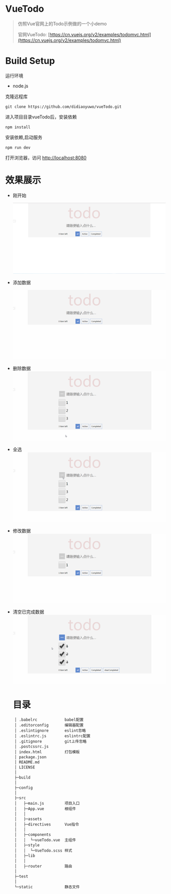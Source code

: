 # VueTodo

> 仿照Vue官网上的Todo示例做的一个小demo
> 
> 官网VueTodo: [https://cn.vuejs.org/v2/examples/todomvc.html](https://cn.vuejs.org/v2/examples/todomvc.html)

# Build Setup

运行环境

*   node.js

克隆远程库

```
git clone https://github.com/didiaoyuwo/vueTodo.git
```

进入项目目录vueTodo后，安装依赖

```
npm install
```

安装依赖,启动服务

```
npm run dev
```
    
打开浏览器，访问 [http://localhost:8080](http://localhost:8080)

# 效果展示

*   刚开始

    ![Image text](https://github.com/didiaoyuwo/Project-gif/blob/master/vueTodo/start.png?raw=true)

*   添加数据

    ![Image text](https://github.com/didiaoyuwo/Project-gif/blob/master/vueTodo/add.gif?raw=true)

*   删除数据
    ![Image text](https://github.com/didiaoyuwo/Project-gif/blob/master/vueTodo/delete.gif?raw=true)
*   全选
    ![Image text](https://github.com/didiaoyuwo/Project-gif/blob/master/vueTodo/selectall.gif?raw=true)
*   修改数据
    ![Image text](https://github.com/didiaoyuwo/Project-gif/blob/master/vueTodo/edit.gif?raw=true)
*   清空已完成数据
    ![Image text](https://github.com/didiaoyuwo/Project-gif/blob/master/vueTodo/clear.gif?raw=true)

    # 目录
    
```
    │ .babelrc            babel配置
    │ .editorconfig       编辑器配置
    │ .eslintignore       eslint忽略
    │ .eslintrc.js        eslintrc配置
    │ .gitignore          git上传忽略
    │ .postcssrc.js
    │ index.html          打包模板
    │ package.json
    │ README.md
    │ LICENSE
    │
    ├─build
    │
    ├─config
    │
    ├─src
    │   ├─main.js         项目入口
    │   ├─App.vue         根组件
    │   │
    │   ├─assets          
    │   ├─directives      Vue指令
    │   │     
    │   ├─components         
    │   │  └─vueTodo.vue  主组件      
    │   ├─style         
    │   │  └─VueTodo.scss 样式
    │   ├─lib
    │   │
    │   ├─router          路由
    │   
    ├─test   
    │
    └─static              静态文件
```    
